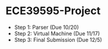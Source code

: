 # ECE39595-Project
- Step 1: Parser (Due 10/20)
- Step 2: Virtual Machine (Due 11/17)
- Step 3: Final Submission (Due 12/5)
